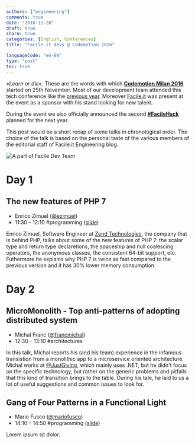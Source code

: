 ```yaml
---
authors: ["engineering"]
comments: true
date: "2016-11-28"
draft: true
share: true
categories: [English, Conferences]
title: "Facile.it devs @ Codemotion 2016"

languageCode: "en-EN"
type: "post"
toc: true
---
```


*«Learn or die»*. These are the words with which [**Codemotion Milan 2016**](http://milan2016.codemotionworld.com/) started on 25th November. Most of our development team attended this tech conference like the [previous year](http://engineering.facile.it/blog/ita/facile-it-devs-codemotion-milan-2015/). Moreover [Facile.it](http://www.facile.it) was present at the event as a sponsor with his stand looking for new talent.

During the event we also officially announced the second [**#FacileHack**](http://hackathon.facile.it/) planned for the next year.

This post would be a short recap of some talks in chronological order. The choice of the talk is based on the personal taste of the various members of the editorial staff of Facile.it Engineering blog.

![A part of Facile Dev Team](/images/codemotion-2016/codemotion_2016.jpg)

# Day 1

## The new features of PHP 7
 * Enrico Zimuel ([@ezimuel](https://twitter.com/ezimuel))
 * 11:30 – 12:10 #programming ([slide](link))

Enrico Zimuel, Software Engineer at [Zend Technologies](http://www.zend.com/), the company that is behind PHP, talks about some of the new features of PHP 7: the scalar type and return type declaretions, the spaceship and null coalescing operators, the anonymous classes, the consistent 64-bit support, etc. Futhermore he explains why PHP 7 is twice as fast compared to the previous version and it has 30% lower memory consumption.

# Day 2

## MicroMonolith - Top anti-patterns of adopting distributed system
 * Michal Franc ([@francmichal](https://twitter.com/francmichal))
 * 12:30 – 13:10 #architectures
 
In this talk, Michal reports his (and his team) experience in the infamous transistion from a monolithic app to a microservice
oriented architecture. Michal works at [@JustGiving](https://twitter.com/JustGiving), which mainly uses .NET, but he didn't
focus on the specific technology, but rather on the generic problems and pitfalls that this kind of transition brings to
the table. During his tale, he laid to us a lot of useful suggestions and common issues to look for.

## Gang of Four Patterns in a Functional Light
 * Mario Fusco ([@mariofusco](https://twitter.com/mariofusco))
 * 14:10 – 14:50 #programming ([slide](link))

Lorem ipsum sit dolor.
